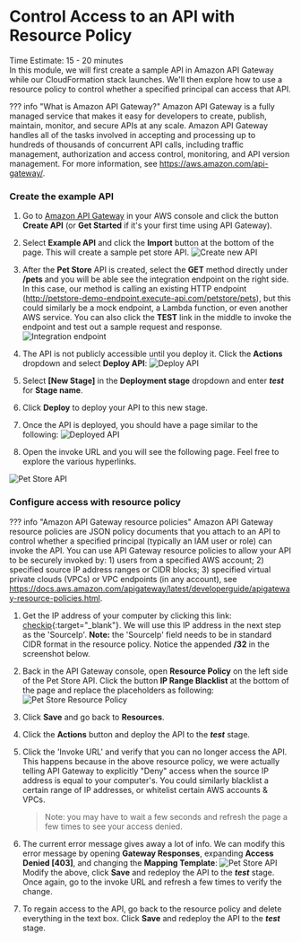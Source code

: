 # Control Access to an API with Resource Policy
Time Estimate: 15 - 20 minutes  
In this module, we will first create a sample API in Amazon API Gateway while our CloudFormation stack launches. We'll then explore how to use a resource policy to control whether a specified principal can access that API.

??? info "What is Amazon API Gateway?"
    Amazon API Gateway is a fully managed service that makes it easy for developers to create, publish, maintain, monitor, and secure APIs at any scale. Amazon API Gateway handles all of the tasks involved in accepting and processing up to hundreds of thousands of concurrent API calls, including traffic management, authorization and access control, monitoring, and API version management. For more information, see https://aws.amazon.com/api-gateway/. 

### Create the example API

1. Go to [Amazon API Gateway](https://console.aws.amazon.com/apigateway/ "API Gateway Console") in your AWS console and click the button __Create API__ (or __Get Started__ if it's your first time using API Gateway).

2. Select __Example API__ and click the  __Import__ button at the bottom of the page. This will create a sample pet store API.
  ![Create new API](../screenshots/example-api-1.png)

3. After the __Pet Store__ API is created, select the __GET__ method directly under __/pets__ and you will be able see the integration endpoint on the right side. In this case, our method is calling an existing HTTP endpoint (http://petstore-demo-endpoint.execute-api.com/petstore/pets), but this could similarly be a mock endpoint, a Lambda function, or even another AWS service. You can also click the __TEST__ link in the middle to invoke the endpoint and test out a sample request and response.
  ![Integration endpoint](../screenshots/example-api-1a.png)

4. The API is not publicly accessible until you deploy it. Click the __Actions__ dropdown and select __Deploy API__:
  ![Deploy API](../screenshots/example-api-2.png)

5. Select __[New Stage]__ in the __Deployment stage__ dropdown and enter ___test___ for  __Stage name__.

6. Click __Deploy__ to deploy your API to this new stage.

7. Once the API is deployed, you should have a page similar to the following:
  ![Deployed API](../screenshots/example-api-3.png)

8. Open the invoke URL and you will see the following page. Feel free to explore the various hyperlinks.

  ![Pet Store API](../screenshots/example-api-4.png)

### Configure access with resource policy

??? info "Amazon API Gateway resource policies"
	Amazon API Gateway resource policies are JSON policy documents that you attach to an API to control whether a specified principal (typically an IAM user or role) can invoke the API. You can use API Gateway resource policies to allow your API to be securely invoked by: 1) users from a specified AWS account; 2) specified source IP address ranges or CIDR blocks; 3) specified virtual private clouds (VPCs) or VPC endpoints (in any account), see https://docs.aws.amazon.com/apigateway/latest/developerguide/apigateway-resource-policies.html.

1. Get the IP address of your computer by clicking this link: [checkip](https://checkip.amazonaws.com){:target="_blank"}. We will use this IP address in the next step as the 'SourceIp'. __Note:__ the 'SourceIp' field needs to be in standard CIDR format in the resource policy. Notice the appended __/32__ in the screenshot below.

2. Back in the API Gateway console, open __Resource Policy__ on the left side of the Pet Store API. Click the button __IP Range Blacklist__ at the bottom of the page and replace the placeholders as following:
  ![Pet Store Resource Policy](../screenshots/resource-policy-1.png)

3. Click __Save__ and go back to __Resources__.

4. Click the __Actions__ button and deploy the API to the ___test___ stage.

5. Click the 'Invoke URL' and verify that you can no longer access the API. This happens because in the above resource policy, we were actually telling API Gateway to explicitly "Deny" access when the source IP address is equal to your computer's. You could similarly blacklist a certain range of IP addresses, or whitelist certain AWS accounts & VPCs. 

    > Note: you may have to wait a few seconds and refresh the page a few times to see your access denied.

6. The current error message gives away a lot of info. We can modify this error message by opening __Gateway Responses__, expanding __Access Denied [403]__, and changing the __Mapping Template__:
  ![Pet Store API](../screenshots/example-api-5.png)
  Modify the above, click __Save__ and redeploy the API to the ___test___ stage. Once again, go to the invoke URL and refresh a few times to verify the change.

7. To regain access to the API, go back to the resource policy and delete everything in the text box. Click __Save__ and redeploy the API to the ___test___ stage.